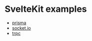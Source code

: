 # SvelteKit examples

-   [prisma](./sveltekit-prisma/)
-   [socket.io](./sveltekit-socket.io/)
-   [trpc](./sveltekit-trpc/)
